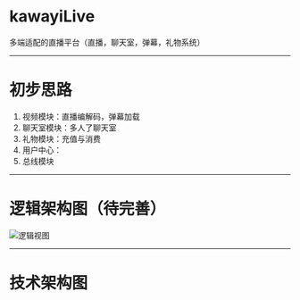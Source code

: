 # kawayiLive
多端适配的直播平台（直播，聊天室，弹幕，礼物系统）  

***
# 初步思路
  1. 视频模块：直播编解码，弹幕加载  
  2. 聊天室模块：多人了聊天室  
  3. 礼物模块：充值与消费  
  4. 用户中心：  
  4. 总线模块  
 ***
# 逻辑架构图（待完善）
![逻辑视图](http://assets.processon.com/chart_image/5c83a122e4b0afc7440b3f65.png)

***
# 技术架构图
  
